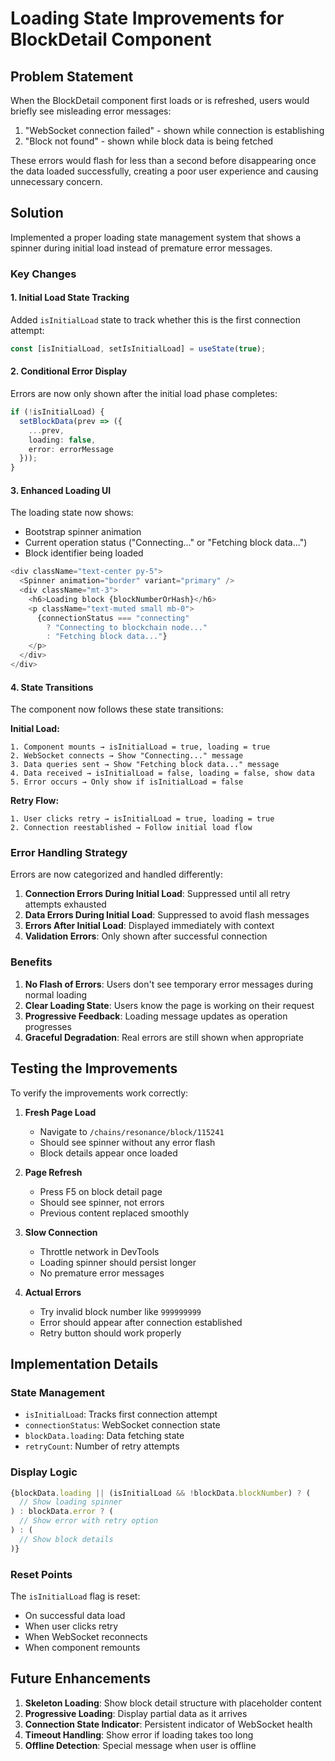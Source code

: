 # Loading State Improvements for BlockDetail Component

## Problem Statement

When the BlockDetail component first loads or is refreshed, users would briefly see misleading error messages:
1. "WebSocket connection failed" - shown while connection is establishing
2. "Block not found" - shown while block data is being fetched

These errors would flash for less than a second before disappearing once the data loaded successfully, creating a poor user experience and causing unnecessary concern.

## Solution

Implemented a proper loading state management system that shows a spinner during initial load instead of premature error messages.

### Key Changes

#### 1. Initial Load State Tracking
Added `isInitialLoad` state to track whether this is the first connection attempt:
```typescript
const [isInitialLoad, setIsInitialLoad] = useState(true);
```

#### 2. Conditional Error Display
Errors are now only shown after the initial load phase completes:
```typescript
if (!isInitialLoad) {
  setBlockData(prev => ({ 
    ...prev, 
    loading: false, 
    error: errorMessage 
  }));
}
```

#### 3. Enhanced Loading UI
The loading state now shows:
- Bootstrap spinner animation
- Current operation status ("Connecting..." or "Fetching block data...")
- Block identifier being loaded

```typescript
<div className="text-center py-5">
  <Spinner animation="border" variant="primary" />
  <div className="mt-3">
    <h6>Loading block {blockNumberOrHash}</h6>
    <p className="text-muted small mb-0">
      {connectionStatus === "connecting" 
        ? "Connecting to blockchain node..." 
        : "Fetching block data..."}
    </p>
  </div>
</div>
```

#### 4. State Transitions

The component now follows these state transitions:

**Initial Load:**
```
1. Component mounts → isInitialLoad = true, loading = true
2. WebSocket connects → Show "Connecting..." message
3. Data queries sent → Show "Fetching block data..." message
4. Data received → isInitialLoad = false, loading = false, show data
5. Error occurs → Only show if isInitialLoad = false
```

**Retry Flow:**
```
1. User clicks retry → isInitialLoad = true, loading = true
2. Connection reestablished → Follow initial load flow
```

### Error Handling Strategy

Errors are now categorized and handled differently:

1. **Connection Errors During Initial Load**: Suppressed until all retry attempts exhausted
2. **Data Errors During Initial Load**: Suppressed to avoid flash messages
3. **Errors After Initial Load**: Displayed immediately with context
4. **Validation Errors**: Only shown after successful connection

### Benefits

1. **No Flash of Errors**: Users don't see temporary error messages during normal loading
2. **Clear Loading State**: Users know the page is working on their request
3. **Progressive Feedback**: Loading message updates as operation progresses
4. **Graceful Degradation**: Real errors are still shown when appropriate

## Testing the Improvements

To verify the improvements work correctly:

1. **Fresh Page Load**
   - Navigate to `/chains/resonance/block/115241`
   - Should see spinner without any error flash
   - Block details appear once loaded

2. **Page Refresh**
   - Press F5 on block detail page
   - Should see spinner, not errors
   - Previous content replaced smoothly

3. **Slow Connection**
   - Throttle network in DevTools
   - Loading spinner should persist longer
   - No premature error messages

4. **Actual Errors**
   - Try invalid block number like `999999999`
   - Error should appear after connection established
   - Retry button should work properly

## Implementation Details

### State Management
- `isInitialLoad`: Tracks first connection attempt
- `connectionStatus`: WebSocket connection state
- `blockData.loading`: Data fetching state
- `retryCount`: Number of retry attempts

### Display Logic
```typescript
{blockData.loading || (isInitialLoad && !blockData.blockNumber) ? (
  // Show loading spinner
) : blockData.error ? (
  // Show error with retry option
) : (
  // Show block details
)}
```

### Reset Points
The `isInitialLoad` flag is reset:
- On successful data load
- When user clicks retry
- When WebSocket reconnects
- When component remounts

## Future Enhancements

1. **Skeleton Loading**: Show block detail structure with placeholder content
2. **Progressive Loading**: Display partial data as it arrives
3. **Connection State Indicator**: Persistent indicator of WebSocket health
4. **Timeout Handling**: Show error if loading takes too long
5. **Offline Detection**: Special message when user is offline